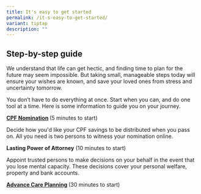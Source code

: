```yaml
---
title: It's easy to get started
permalink: /it-s-easy-to-get-started/
variant: tiptap
description: ""
---
```

<h2>Step-by-step guide</h2>
<p>We understand that life can get hectic, and finding time to plan for the
future may seem impossible. But taking small, manageable steps today will
ensure your wishes are known, and save your loved ones from stress and
uncertainty tomorrow.</p>
<p>You don’t have to do everything at once. Start when you can, and do one
tool at a time. Here is some information to guide you on your journey.</p>
<p><strong><a href="https://www.cpf.gov.sg/member/account-services/providing-for-your-loved-ones/making-a-cpf-nomination" rel="noopener nofollow" target="_blank">CPF Nomination</a> </strong>(5
minutes to start)</p>
<p>Decide how you'd like your CPF savings to be distributed when you pass
on. All you need is two persons to witness your nomination online.</p>
<p><strong>Lasting Power of Attorney</strong> (10 minutes to start)</p>
<p>Appoint trusted persons to make decisions on your behalf in the event
that you lose mental capacity. These decisions cover your personal welfare,
property and bank accounts.</p>
<p><strong><a href="https://mylegacy.life.gov.sg/find-a-service/acp/" rel="noopener nofollow" target="_blank">Advance Care Planning</a> </strong>(30
minutes to start)</p>
<p></p>
<p></p>
<p></p>
<p></p>
<p></p>
<p></p>